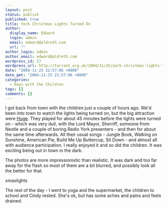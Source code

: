 ```yaml
---
layout: post
status: publish
published: true
title: York Christmas Lights Turned On
author:
  display_name: Edward
  login: admin
  email: edward@aldreth.com
  url: ""
author_login: admin
author_email: edward@aldreth.com
wordpress_id: 57
wordpress_url: http://tarrant.org.uk/2004/11/25/york-christmas-lights-turned-on/
date: "2004-11-25 22:57:06 +0000"
date_gmt: "2004-11-25 21:57:06 +0000"
categories:
  - Days with the Children
tags: []
comments: []
---
```


I got back from town with the children just a couple of hours ago. We\'d
been into town to watch the lights being turned on, but the big
attraction were [Huge][1]. They played for about 45 minutes before the
lights were turned on - which was very dull, with the Lord Mayor,
Sherriff, someone from Nestle and a couple of boring Radio York
presenters - and then for about the same time afterwards. All their
usual songs - Jungle Book, Walking on Sunshine, American Pie, Build Me
Up Buttercup, Sit Down - and almost all with audience participation. I
really enjoyed it and so did the children. It was exciting being out in
town in the dark.

The photos are more impressionistic than realistic. It was dark and too
far away for the flash so most of them are a bit blurred, and possibly
look all the better for that.

<wpg2>xmaslights</wpg2>

The rest of the day - I went to yoga and the supermarket, the children
to school and Cindy rested. She\'s ok, but has some aches and pains and
feels drained.



[1]: https://www.hugepartyband.co.uk
